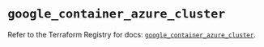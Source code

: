 # `google_container_azure_cluster`

Refer to the Terraform Registry for docs: [`google_container_azure_cluster`](https://registry.terraform.io/providers/hashicorp/google/6.24.0/docs/resources/container_azure_cluster).
